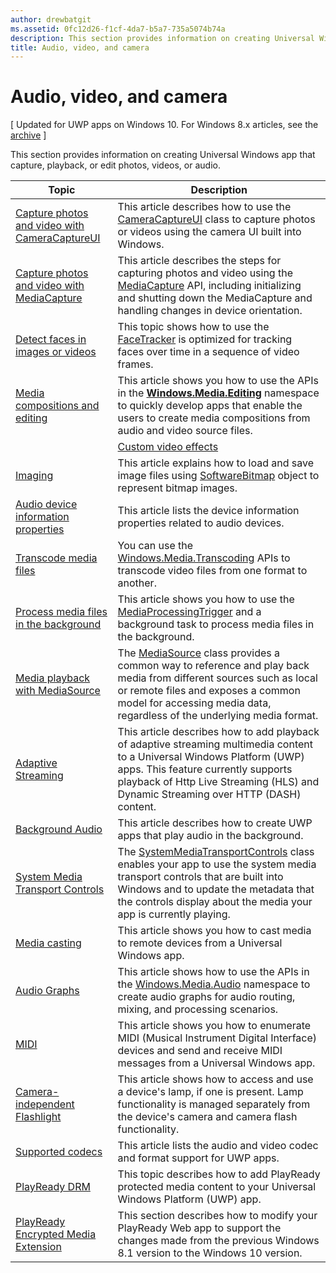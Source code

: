 ```yaml
---
author: drewbatgit
ms.assetid: 0fc12d26-f1cf-4da7-b5a7-735a5074b74a
description: This section provides information on creating Universal Windows app that capture, playback, or edit photos, videos, or audio.
title: Audio, video, and camera
---
```


# Audio, video, and camera

\[ Updated for UWP apps on Windows 10. For Windows 8.x articles, see the [archive](http://go.microsoft.com/fwlink/p/?linkid=619132) \]

This section provides information on creating Universal Windows app that capture, playback, or edit photos, videos, or audio.
 
| Topic                                                                                             | Description                                                                                                                                                                                                                                                                                    |
|---------------------------------------------------------------------------------------------------|------------------------------------------------------------------------------------------------------------------------------------------------------------------------------------------------------------------------------------------------------------------------------------------------|
| [Capture photos and video with CameraCaptureUI](capture-photos-and-video-with-cameracaptureui.md) | This article describes how to use the [CameraCaptureUI](capture-photos-and-video-with-cameracaptureui.md) class to capture photos or videos using the camera UI built into Windows.                                                                                                            |
| [Capture photos and video with MediaCapture](capture-photos-and-video-with-mediacapture.md)       | This article describes the steps for capturing photos and video using the [MediaCapture](https://msdn.microsoft.com/library/windows/apps/br241124) API, including initializing and shutting down the MediaCapture and handling changes in device orientation.                                  |
| [Detect faces in images or videos](detect-and-track-faces-in-an-image.md)                         | This topic shows how to use the [FaceTracker](https://msdn.microsoft.com/library/windows/apps/dn974150) is optimized for tracking faces over time in a sequence of video frames.                                                                                                               |
| [Media compositions and editing](media-compositions-and-editing.md)                               | This article shows you how to use the APIs in the [**Windows.Media.Editing**](https://msdn.microsoft.com/library/windows/apps/dn640565) namespace to quickly develop apps that enable the users to create media compositions from audio and video source files.                                    |
                                                                                                                                        | [Custom video effects](custom-video-effects.md)                               | This article describes how to create a Windows Runtime Compontent that implements the IBasicVideoEffect interface to allows you to create custom effects for video streams.                                                                                                                                |
| [Imaging](imaging.md)                                                                             | This article explains how to load and save image files using [SoftwareBitmap](https://msdn.microsoft.com/library/windows/apps/dn887358) object to represent bitmap images.                                                                                                                     |
| [Audio device information properties](audio-device-information-properties.md)                                                                             | This article lists the device information properties related to audio devices.                                                                                                                      |
| [Transcode media files](transcode-media-files.md)                                                 | You can use the [Windows.Media.Transcoding](https://msdn.microsoft.com/library/windows/apps/br207105) APIs to transcode video files from one format to another.                                                                                                                                |
| [Process media files in the background](process-media-files-in-the-background.md)                 | This article shows you how to use the [MediaProcessingTrigger](https://msdn.microsoft.com/library/windows/apps/dn806005) and a background task to process media files in the background.                                                                                             |
| [Media playback with MediaSource](media-playback-with-mediasource.md)                             | The [MediaSource](https://msdn.microsoft.com/library/windows/apps/dn930905) class provides a common way to reference and play back media from different sources such as local or remote files and exposes a common model for accessing media data, regardless of the underlying media format.  |
| [Adaptive Streaming](adaptive-streaming.md)                                                       | This article describes how to add playback of adaptive streaming multimedia content to a Universal Windows Platform (UWP) apps. This feature currently supports playback of Http Live Streaming (HLS) and Dynamic Streaming over HTTP (DASH) content.                                          |
| [Background Audio](background-audio.md)                                                           | This article describes how to create UWP apps that play audio in the background.                                                                                                                                                                                                               |
| [System Media Transport Controls](system-media-transport-controls.md)                             | The [SystemMediaTransportControls](https://msdn.microsoft.com/library/windows/apps/dn278677) class enables your app to use the system media transport controls that are built into Windows and to update the metadata that the controls display about the media your app is currently playing. |
| [Media casting](media-casting.md)                                                                 | This article shows you how to cast media to remote devices from a Universal Windows app.                                                                                                                                                                                                       |
| [Audio Graphs](audio-graphs.md)                                                                   | This article shows how to use the APIs in the [Windows.Media.Audio](https://msdn.microsoft.com/library/windows/apps/dn914341) namespace to create audio graphs for audio routing, mixing, and processing scenarios.                                                                            |
| [MIDI](midi.md)                                                                                   | This article shows you how to enumerate MIDI (Musical Instrument Digital Interface) devices and send and receive MIDI messages from a Universal Windows app.                                                                                                                                   |
| [Camera-independent Flashlight](camera-independent-flashlight.md)                                 | This article shows how to access and use a device's lamp, if one is present. Lamp functionality is managed separately from the device's camera and camera flash functionality.                                                                                                                 |
| [Supported codecs](supported-codecs.md)                                                           | This article lists the audio and video codec and format support for UWP apps.                                                                                                                                                                                                                  |
| [PlayReady DRM](playready-client-sdk.md)                                                          | This topic describes how to add PlayReady protected media content to your Universal Windows Platform (UWP) app.                                                                                                                                                                                |
| [PlayReady Encrypted Media Extension](playready-encrypted-media-extension.md)                     | This section describes how to modify your PlayReady Web app to support the changes made from the previous Windows 8.1 version to the Windows 10 version.                                                                                                                                       |

 

 

 




